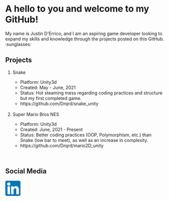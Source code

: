 <h1>A hello to you and welcome to my GitHub!</h1>
<body>
My name is Justin D'Errico, and I am an aspiring game developer looking to expand my skills and knowledge  
through the projects posted on this GitHub. :sunglasses:
</body>

<h2>Projects</h2>
<ol>
  <li>Snake</li>
  <ul>
    <li>Platform: Unity3d</li>
    <li>Created:  May - June, 2021</li>
    <li>Status: Hot steaming mess regarding coding practices and structure but my first completed game.</li>
    <li>https://github.com/Drqrd/snake_unity</li>
  </ul>
   &nbsp  
  <li>Super Mario Bros NES</li>
  <ul>
    <li>Platform: Unity3d</li>
    <li>Created: June, 2021 - Present</li>
    <li>Status: Better coding practices (OOP, Polymorphism, etc.) than Snake (low bar to meet), as well as an increase in complexity.</li>
    <li>https://github.com/Drqrd/mario2D_unity</li>
  </ul> 
</ol>
    &nbsp  
    &nbsp  
<h2>Social Media</h2>
<a href= "www.linkedin.com/in/justin-d-errico-99a607189">
<img src="linkedin_icon.png" alt="linkedin" width="48"/>
</a>
